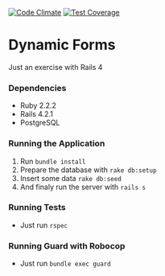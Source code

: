 [![Code Climate](https://codeclimate.com/github/BSoares/dynamic_forms/badges/gpa.svg)](https://codeclimate.com/github/BSoares/dynamic_forms) [![Test Coverage](https://codeclimate.com/github/BSoares/dynamic_forms/badges/coverage.svg)](https://codeclimate.com/github/BSoares/dynamic_forms/coverage)

# Dynamic Forms

Just an exercise with Rails 4


### Dependencies

* Ruby 2.2.2
* Rails 4.2.1
* PostgreSQL

### Running the Application

1. Run ```bundle install```
2. Prepare the database with ```rake db:setup```
3. Insert some data ```rake db:seed```
4. And finaly run the server with ```rails s```

### Running Tests

* Just run ```rspec```

### Running Guard with Robocop

* Just run ```bundle exec guard```
